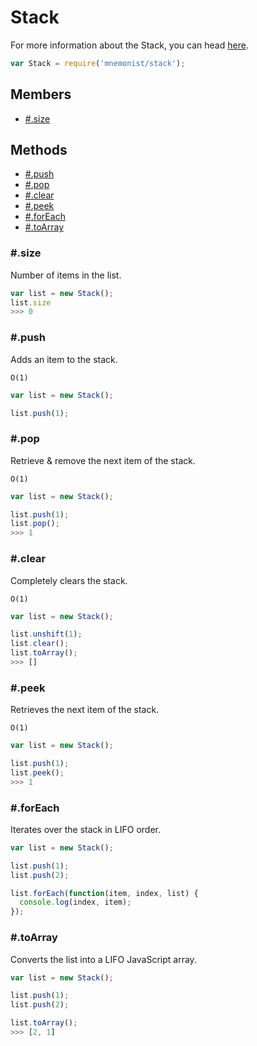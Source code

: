 # Stack

For more information about the Stack, you can head [here](https://en.wikipedia.org/wiki/Stack_(abstract_data_type)).

```js
var Stack = require('mnemonist/stack');
```

## Members

* [#.size](#size)

## Methods

* [#.push](#push)
* [#.pop](#pop)
* [#.clear](#clear)
* [#.peek](#peek)
* [#.forEach](#foreach)
* [#.toArray](#toarray)

### #.size

Number of items in the list.

```js
var list = new Stack();
list.size
>>> 0
```

### #.push

Adds an item to the stack.

`O(1)`

```js
var list = new Stack();

list.push(1);
```

### #.pop

Retrieve & remove the next item of the stack.

`O(1)`

```js
var list = new Stack();

list.push(1);
list.pop();
>>> 1
```

### #.clear

Completely clears the stack.

`O(1)`

```js
var list = new Stack();

list.unshift(1);
list.clear();
list.toArray();
>>> []
```

### #.peek

Retrieves the next item of the stack.

`O(1)`

```js
var list = new Stack();

list.push(1);
list.peek();
>>> 1
```

### #.forEach

Iterates over the stack in LIFO order.

```js
var list = new Stack();

list.push(1);
list.push(2);

list.forEach(function(item, index, list) {
  console.log(index, item);
});
```

### #.toArray

Converts the list into a LIFO JavaScript array.

```js
var list = new Stack();

list.push(1);
list.push(2);

list.toArray();
>>> [2, 1]
```

